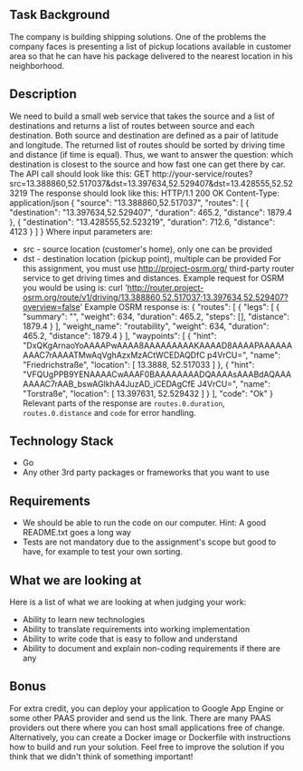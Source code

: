 ## Task Background

The company is building shipping solutions. One of the problems the company faces is
presenting
a list of pickup locations available in customer area so that he can have his package
delivered to the nearest location in his neighborhood.

## Description

We need to build a small web service that takes the source and a list of destinations
and returns a list of routes between source and each destination. Both source and
destination are defined as a pair of latitude and longitude. The returned list of
routes
should be sorted by driving time and distance (if time is equal).
Thus, we want to answer the question: which destination is closest to the source and
how fast one can get there by car.
The API call should look like this:
GET
http://your-service/routes?src=13.388860,52.517037&dst=13.397634,52.529407&dst=13.428555,52.523219
The response should look like this:
HTTP/1.1 200 OK
Content-Type: application/json
{
"source": "13.388860,52.517037",
"routes": [
{
"destination": "13.397634,52.529407",
"duration": 465.2,
"distance": 1879.4
},
{
"destination": "13.428555,52.523219",
"duration": 712.6,
"distance": 4123
}
]
}
Where input parameters are:

- src - source location (customer's home), only one can be provided
- dst - destination location (pickup point), multiple can be provided
  For this assignment, you must use http://project-osrm.org/ third-party router service
  to
  get driving times and distances.
  Example request for OSRM you would be using is:
  curl
  'http://router.project-osrm.org/route/v1/driving/13.388860,52.517037;13.397634,52.529407?overview=false'
  Example OSRM response is:
  {
  "routes": [
  {
  "legs": [
  {
  "summary": "",
  "weight": 634,
  "duration": 465.2,
  "steps": [],
  "distance": 1879.4
  }
  ],
  "weight_name": "routability",
  "weight": 634,
  "duration": 465.2,
  "distance": 1879.4
  }
  ],
  "waypoints": [
  {
  "hint":
  "DxQKgArnaoYoAAAAPwAAAA8AAAAAAAAAKAAAAD8AAAAPAAAAAAAAAC7rAAAATMwAqVghAzxMzACtWCEDAQDfC
  p4VrCU=",
  "name": "Friedrichstraße",
  "location": [
  13.3888,
  52.517033
  ]
  },
  {
  "hint":
  "VFQUgPPB9YENAAAACwAAAF0BAAAAAAAADQAAAAsAAABdAQAAAAAAAC7rAAB_bswAGIkhA4JuzAD_iCEDAgCfE
  J4VrCU=",
  "name": "Torstraße",
  "location": [
  13.397631,
  52.529432
  ]
  }
  ],
  "code": "Ok"
  }
  Relevant parts of the response are `routes.0.duration`, `routes.0.distance` and `code`
  for error handling.

## Technology Stack

- Go
- Any other 3rd party packages or frameworks that you want to use

## Requirements

- We should be able to run the code on our computer. Hint: A good README.txt
  goes a long way
- Tests are not mandatory due to the assignment's scope but good to have, for
  example to test your own sorting.

## What we are looking at

Here is a list of what we are looking at when judging your work:

- Ability to learn new technologies
- Ability to translate requirements into working implementation
- Ability to write code that is easy to follow and understand
- Ability to document and explain non-coding requirements if there are any

## Bonus

For extra credit, you can deploy your application to Google App Engine or some
other PAAS provider and send us the link. There are many PAAS providers out
there where you can host small applications free of change. Alternatively, you
can create a Docker image or Dockerfile with instructions how to build and run
your solution. Feel free to improve the solution if you think that we didn't
think of something important!
